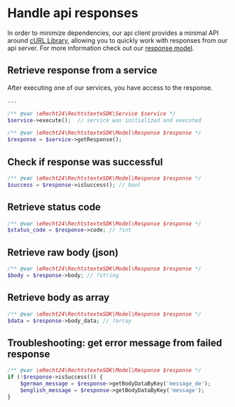 # Handle api responses
In order to minimize dependencies, our api client provides a minimal API around  [cURL Library](https://www.php.net/manual/en/book.curl.php), allowing you to quickly work with responses from our api server.
For more information check out our [response model](../src/Model/Response.php).

## Retrieve response from a service
After executing one of our services, you have access to the response.
```php
...

/** @var \eRecht24\RechtstexteSDK\Service $service */
$service->execute();  // service was initialized and executed

/** @var \eRecht24\RechtstexteSDK\Model\Response $response */
$response = $service->getResponse();
```

## Check if response was successful
```php
/** @var \eRecht24\RechtstexteSDK\Model\Response $response */
$success = $response->isSuccess(); // bool
```

## Retrieve status code
```php
/** @var \eRecht24\RechtstexteSDK\Model\Response $response */
$status_code = $response->code; // ?int
```

## Retrieve raw body (json)
```php
/** @var \eRecht24\RechtstexteSDK\Model\Response $response */
$body = $response->body; // ?string
```

## Retrieve body as array
```php
/** @var \eRecht24\RechtstexteSDK\Model\Response $response */
$data = $response->body_data; // ?array
```

## Troubleshooting: get error message from failed response
```php
/** @var \eRecht24\RechtstexteSDK\Model\Response $response */
if (!$response->isSuccess()) {
    $german_message = $response->getBodyDataByKey('message_de');
    $english_message = $response->getBodyDataByKey('message');
}
```
